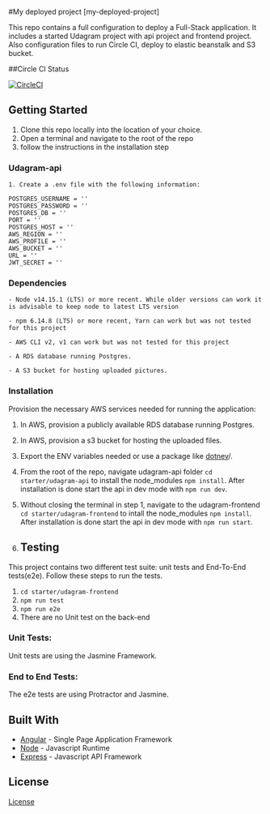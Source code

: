 #My deployed project [my-deployed-project]

This repo contains a full configuration to deploy a Full-Stack application. It includes a started Udagram project with api project and frontend project. Also configuration files to run Circle CI, deploy to elastic beanstalk and S3 bucket.


##Circle CI Status

[![CircleCI](https://circleci.com/gh/monica-valverde-jimenez/my-deployed-project.svg?style=svg)](https://circleci.com/gh/monica-valverde-jimenez/my-deployed-project)


## Getting Started

1. Clone this repo locally into the location of your choice.
2. Open a terminal and navigate to the root of the repo
3. follow the instructions in the installation step

### Udagram-api
    1. Create a .env file with the following information:

```
POSTGRES_USERNAME = ''
POSTGRES_PASSWORD = ''
POSTGRES_DB = ''
PORT = ''
POSTGRES_HOST = ''
AWS_REGION = ''
AWS_PROFILE = ''
AWS_BUCKET = ''
URL = ''
JWT_SECRET = ''

```

### Dependencies

```
- Node v14.15.1 (LTS) or more recent. While older versions can work it is advisable to keep node to latest LTS version

- npm 6.14.8 (LTS) or more recent, Yarn can work but was not tested for this project

- AWS CLI v2, v1 can work but was not tested for this project

- A RDS database running Postgres.

- A S3 bucket for hosting uploaded pictures.

```

### Installation

Provision the necessary AWS services needed for running the application:

1. In AWS, provision a publicly available RDS database running Postgres. <Place holder for link to classroom article>
2. In AWS, provision a s3 bucket for hosting the uploaded files. <Place holder for tlink to classroom article>
3. Export the ENV variables needed or use a package like [dotnev](https://www.npmjs.com/package/dotenv)/.
4. From the root of the repo, navigate udagram-api folder `cd starter/udagram-api` to install the node_modules `npm install`. After installation is done start the api in dev mode with `npm run dev`.
5. Without closing the terminal in step 1, navigate to the udagram-frontend `cd starter/udagram-frontend` to intall the node_modules `npm install`. After installation is done start the api in dev mode with `npm run start`.

6. ## Testing

This project contains two different test suite: unit tests and End-To-End tests(e2e). Follow these steps to run the tests.

1. `cd starter/udagram-frontend`
2. `npm run test`
3. `npm run e2e`
4. There are no Unit test on the back-end

### Unit Tests:

Unit tests are using the Jasmine Framework.

### End to End Tests:

The e2e tests are using Protractor and Jasmine.

## Built With

- [Angular](https://angular.io/) - Single Page Application Framework
- [Node](https://nodejs.org) - Javascript Runtime
- [Express](https://expressjs.com/) - Javascript API Framework

## License

[License](LICENSE.txt)
